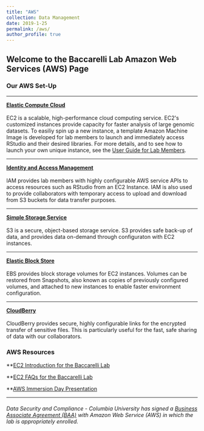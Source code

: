 ```yaml
---
title: "AWS"
collection: Data Management
date: 2019-1-25
permalink: /aws/
author_profile: true
---
```


## Welcome to the Baccarelli Lab Amazon Web Services (AWS) Page


### **Our AWS Set-Up**

--- 
**[Elastic Compute Cloud](https://aws.amazon.com/ec2/)** <br/>
<br>EC2 is a scalable, high-performance cloud computing service. EC2's customized instances provide capacity for faster analysis of large genomic datasets. To easiliy spin up a new instance, a template Amazon Machine Image is developed for lab members to launch and immediately access RStudio and their desired libraries. For more details, and to see how to launch your own unique instance, see the [User Guide for Lab Members](https://s3.amazonaws.com/baccarellilabgithubio/Amazon+Web+Services+(AWS)+-+EC2+Configurations+for+Lab+Members.pdf).

---
**[Identity and Access Management](https://aws.amazon.com/iam/)** <br/>
<br>IAM provides lab members with highly configurable AWS service APIs to access resources such as RStudio from an EC2 Instance. IAM is also used to provide collaborators with temporary access to upload and download from S3 buckets for data transfer purposes.

---
**[Simple Storage Service](https://aws.amazon.com/s3/)** <br/>
<br>S3 is a secure, object-based storage service. S3 provides safe back-up of data, and provides data on-demand through configuraton with EC2 instances.

---
**[Elastic Block Store](https://aws.amazon.com/ebs/)** <br/>
<br>EBS provides block storage volumes for EC2 instances. Volumes can be restored from Snapshots, also known as  copies of previously configured volumes, and attached to new instances to enable faster environment configuration.

---
**[CloudBerry](https://www.cloudberrylab.com/solutions/cloud-storage/amazon-s3.aspx)** <br/>
<br>CloudBerry provides secure, highly configurable links for the encrypted transfer of sensitive files. This is particularly useful for the fast, safe sharing of data with our collaborators.

### **AWS Resources**

**[EC2 Introduction for the Baccarelli Lab](https://s3.amazonaws.com/baccarellilabgithubio/Amazon+Web+Services+(AWS)+-+EC2+Configurations+for+Lab+Members.pdf)<br/>

**[EC2 FAQs for the Baccarelli Lab](https://s3.amazonaws.com/baccarellilabgithubio/EC2+FAQs.pdf)<br/>

**[AWS Immersion Day Presentation](https://s3.amazonaws.com/baccarellilabgithubio/AWS+IMMERSION+DAY+SLIDESHOW+AS+PDF.pdf)<br/>

---
###### Data Security and Compliance - Columbia University has signed a [Business Associate Agreement (BAA)](https://cuit.columbia.edu/aws) with Amazon Web Service (AWS) in which the lab is appropriately enrolled.
